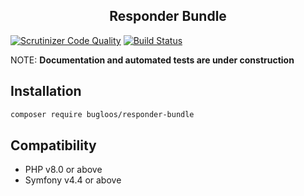 <h2 align="center">
Responder Bundle
</h2>

[![Scrutinizer Code Quality](https://scrutinizer-ci.com/g/bugloos/responder-bundle/badges/quality-score.png?b=main)](https://scrutinizer-ci.com/g/bugloos/responder-bundle/?branch=main)
[![Build Status](https://scrutinizer-ci.com/g/bugloos/responder-bundle/badges/build.png?b=main)](https://scrutinizer-ci.com/g/bugloos/responder-bundle/build-status/main)

NOTE: <b>Documentation and automated tests are under construction</b>

<h2>Installation</h2>

```bash
composer require bugloos/responder-bundle
```

<h2>Compatibility</h2>

* PHP v8.0 or above
* Symfony v4.4 or above
